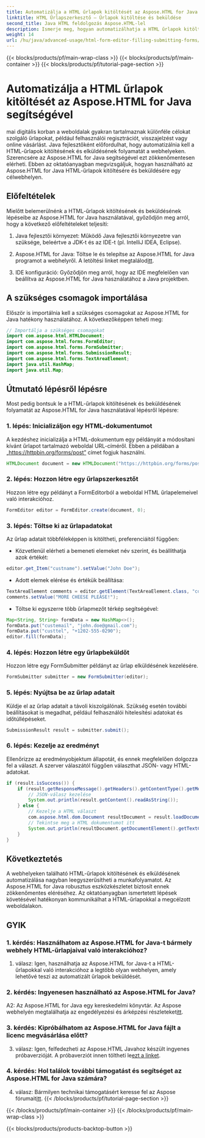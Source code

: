 ```yaml
---
title: Automatizálja a HTML űrlapok kitöltését az Aspose.HTML for Java segítségével
linktitle: HTML Űrlapszerkesztő – Űrlapok kitöltése és beküldése
second_title: Java HTML feldolgozás Aspose.HTML-lel
description: Ismerje meg, hogyan automatizálhatja a HTML űrlapok kitöltését és benyújtását az Aspose.HTML for Java segítségével. Egyszerűsítse az internetes interakciót ezzel az oktatóanyaggal.
weight: 14
url: /hu/java/advanced-usage/html-form-editor-filling-submitting-forms/
---
```


{{< blocks/products/pf/main-wrap-class >}}
{{< blocks/products/pf/main-container >}}
{{< blocks/products/pf/tutorial-page-section >}}

# Automatizálja a HTML űrlapok kitöltését az Aspose.HTML for Java segítségével

mai digitális korban a weboldalak gyakran tartalmaznak különféle célokat szolgáló űrlapokat, például felhasználói regisztrációt, visszajelzést vagy online vásárlást. Java fejlesztőként előfordulhat, hogy automatizálnia kell a HTML-űrlapok kitöltésének és elküldésének folyamatát a webhelyeken. Szerencsére az Aspose.HTML for Java segítségével ezt zökkenőmentesen elérheti. Ebben az oktatóanyagban megvizsgáljuk, hogyan használható az Aspose.HTML for Java HTML-űrlapok kitöltésére és beküldésére egy célwebhelyen.

## Előfeltételek

Mielőtt belemerülnénk a HTML-űrlapok kitöltésének és beküldésének lépéseibe az Aspose.HTML for Java használatával, győződjön meg arról, hogy a következő előfeltételeket teljesíti:

1. Java fejlesztői környezet: Működő Java fejlesztői környezetre van szüksége, beleértve a JDK-t és az IDE-t (pl. IntelliJ IDEA, Eclipse).

2.  Aspose.HTML for Java: Töltse le és telepítse az Aspose.HTML for Java programot a webhelyről. A letöltési linket megtalálod[itt](https://releases.aspose.com/html/java/).

3. IDE konfiguráció: Győződjön meg arról, hogy az IDE megfelelően van beállítva az Aspose.HTML for Java használatához a Java projektben.

## A szükséges csomagok importálása

Először is importálnia kell a szükséges csomagokat az Aspose.HTML for Java hatékony használatához. A következőképpen teheti meg:

```java
// Importálja a szükséges csomagokat
import com.aspose.html.HTMLDocument;
import com.aspose.html.forms.FormEditor;
import com.aspose.html.forms.FormSubmitter;
import com.aspose.html.forms.SubmissionResult;
import com.aspose.html.forms.TextAreaElement;
import java.util.HashMap;
import java.util.Map;
```

## Útmutató lépésről lépésre

Most pedig bontsuk le a HTML-űrlapok kitöltésének és beküldésének folyamatát az Aspose.HTML for Java használatával lépésről lépésre:

### 1. lépés: Inicializáljon egy HTML-dokumentumot

A kezdéshez inicializálja a HTML-dokumentum egy példányát a módosítani kívánt űrlapot tartalmazó weboldal URL-címéről. Ebben a példában a „https://httpbin.org/forms/post” címet fogjuk használni.

```java
HTMLDocument document = new HTMLDocument("https://httpbin.org/forms/post");
```

### 2. lépés: Hozzon létre egy űrlapszerkesztőt

Hozzon létre egy példányt a FormEditorból a weboldal HTML űrlapelemeivel való interakcióhoz.

```java
FormEditor editor = FormEditor.create(document, 0);
```

### 3. lépés: Töltse ki az űrlapadatokat

Az űrlap adatait többféleképpen is kitöltheti, preferenciáitól függően:

- Közvetlenül elérheti a bemeneti elemeket név szerint, és beállíthatja azok értékét:

```java
editor.get_Item("custname").setValue("John Doe");
```

- Adott elemek elérése és értékük beállítása:

```java
TextAreaElement comments = editor.getElement(TextAreaElement.class, "comments");
comments.setValue("MORE CHEESE PLEASE!");
```

- Töltse ki egyszerre több űrlapmezőt térkép segítségével:

```java
Map<String, String> formData = new HashMap<>();
formData.put("custemail", "john.doe@gmail.com");
formData.put("custtel", "+1202-555-0290");
editor.fill(formData);
```

### 4. lépés: Hozzon létre egy űrlapbeküldőt

Hozzon létre egy FormSubmitter példányt az űrlap elküldésének kezelésére.

```java
FormSubmitter submitter = new FormSubmitter(editor);
```

### 5. lépés: Nyújtsa be az űrlap adatait

Küldje el az űrlap adatait a távoli kiszolgálónak. Szükség esetén további beállításokat is megadhat, például felhasználói hitelesítési adatokat és időtúllépéseket.

```java
SubmissionResult result = submitter.submit();
```

### 6. lépés: Kezelje az eredményt

Ellenőrizze az eredményobjektum állapotát, és ennek megfelelően dolgozza fel a választ. A szerver válaszától függően választhat JSON- vagy HTML-adatokat.

```java
if (result.isSuccess()) {
    if (result.getResponseMessage().getHeaders().getContentType().getMediaType().equals("application/json")) {
        // JSON-válasz kezelése
        System.out.println(result.getContent().readAsString());
    } else {
        // Kezelje a HTML választ
        com.aspose.html.dom.Document resultDocument = result.loadDocument();
        // Tekintse meg a HTML dokumentumot itt
        System.out.println(resultDocument.getDocumentElement().getTextContent());
    }
}
```

## Következtetés

A webhelyeken található HTML-űrlapok kitöltésének és elküldésének automatizálása nagyban leegyszerűsítheti a munkafolyamatot. Az Aspose.HTML for Java robusztus eszközkészletet biztosít ennek zökkenőmentes eléréséhez. Az oktatóanyagban ismertetett lépések követésével hatékonyan kommunikálhat a HTML-űrlapokkal a megcélzott weboldalakon.

## GYIK

### 1. kérdés: Használhatom az Aspose.HTML for Java-t bármely webhely HTML-űrlapjaival való interakcióhoz?

1. válasz: Igen, használhatja az Aspose.HTML for Java-t a HTML-űrlapokkal való interakcióhoz a legtöbb olyan webhelyen, amely lehetővé teszi az automatizált űrlapok beküldését.

### 2. kérdés: Ingyenesen használható az Aspose.HTML for Java?

 A2: Az Aspose.HTML for Java egy kereskedelmi könyvtár. Az Aspose webhelyén megtalálhatja az engedélyezési és árképzési részleteket[itt](https://purchase.aspose.com/buy).

### 3. kérdés: Kipróbálhatom az Aspose.HTML for Java fájlt a licenc megvásárlása előtt?

 3. válasz: Igen, felfedezheti az Aspose.HTML Javahoz készült ingyenes próbaverzióját. A próbaverziót innen töltheti le[ezt a linket](https://releases.aspose.com/).

### 4. kérdés: Hol találok további támogatást és segítséget az Aspose.HTML for Java számára?

 4. válasz: Bármilyen technikai támogatásért keresse fel az Aspose fórumait[itt](https://forum.aspose.com/).
{{< /blocks/products/pf/tutorial-page-section >}}

{{< /blocks/products/pf/main-container >}}
{{< /blocks/products/pf/main-wrap-class >}}

{{< blocks/products/products-backtop-button >}}
